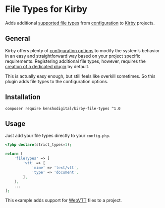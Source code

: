 # File Types for Kirby

Adds additional [supported file types][1] from [configuration][2] to [Kirby][3] projects.

## General

Kirby offers plenty of [configuration options][4] to modify the system’s behavior in an easy and straightforward way based on your project specific requirements. Registering additional file types, however, requires the [creation of a dedicated plugin][5] by default.

This is actually easy enough, but still feels like overkill sometimes. So this plugin adds file types to the configuration options.

## Installation

```shell
composer require kenshodigital/kirby-file-types ^1.0
```

## Usage

Just add your file types directly to your `config.php`.

```php
<?php declare(strict_types=1); 

return [
    'fileTypes' => [
        'vtt' => [
            'mime' => 'text/vtt',
            'type' => 'document',
        ],
    ],
    ...
];
```

This example adds support for [WebVTT][6] files to a project.

[1]: https://getkirby.com/docs/guide/files#supported-file-types
[2]: https://getkirby.com/docs/guide/configuration
[3]: https://getkirby.com
[4]: https://getkirby.com/docs/guide/configuration#using-options__all-configuration-options
[5]: https://getkirby.com/docs/reference/plugins/extensions/file-types#registering-a-new-file-type
[6]: https://developer.mozilla.org/en-US/docs/Web/API/WebVTT_API

